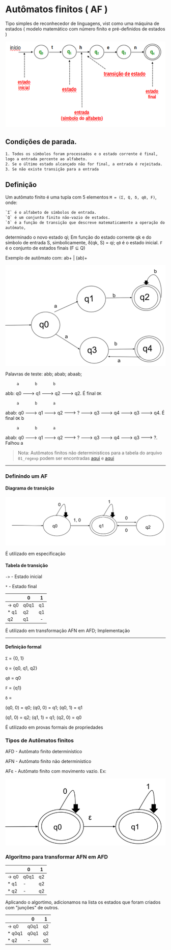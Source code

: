 # Autômatos finitos ( AF )

Tipo simples de reconhecedor de linguagens, vist como uma máquina de estados
( modelo matemático com número finito e pré-definidos de estados )

![Autômato finito](./assets/finite_automata.png)

## Condições de parada.
    1. Todos os símbolos foram processados e o estado corrente é final, logo a entrada percente ao alfabeto.
    2. Se o último estado alcançado não for final, a entrada é rejeitada.
    3. Se não existe transição para a entrada

## Definição

Um autômato finito é uma tupla com 5 elementos `M = (Σ, Q, δ, q0, F)`, onde:

    `Σ` é o alfabeto de símbolos de entrada.
    `Q` é um conjunto finito não-vazio de estados.
    `δ` é a função de transição que descreve matematicamente a operação do autômato,
determinado o novo estado qi; Em função do estado corrente qk e do símbolo de entrada S, simbolicamente, δ(qk, S) = qi;
    `q0` é o estado inicial.
    `F` é o conjunto de estados finais (F ⊆ Q) 

Exemplo de autômato com: ab+ | (ab)+

![Automata_1 svg](./assets/automata_1.svg)

Palavras de teste: abb; abab; abaab;

         a       b       b
abb: q0 ---> q1 ---> q2 ---> q2. É final `OK`

         a       b       a
abab: q0 ---> q1 ---> q2 ---> ?
         ---> q3 ---> q4 ---> q3 ---> q4. É final `OK`
                                  b

         a       b       a
abab: q0 ---> q1 ---> q2 ---> ?
         ---> q3 ---> q4 ---> q3 ---> ?. Falhou
                                  a

> Nota: Autômatos finitos não deterministicos para a tabela do arquivo `01_regexp` podem ser encontradas
[aqui](./assets/automata_table_1.png) e [aqui](./assets/automata_table_2.png)


----
### Definindo um AF

#### Diagrama de transição

![Diagrama de transição](./assets/automata_2.svg)

É utilizado em especificação
#### Tabela de transição

`->` - Estado inicial

`*` - Estado final

|     |   0  | 1  |
|:----|------|:--:|
|-> q0| q0q1 | q1 |
|* q1 | q2   | q1 |
| q2  | q1   | -  |


É utilizado em transformação AFN em AFD; Implementação

------
#### Definição formal

`Σ` = {0, 1}

`Q` = {q0, q1, q2}

`q0` = q0

`F` = {q1}

`δ` =

(q0, 0) = q0; (q0, 0) = q1; (q0, 1) = q1

(q1, 0) = q2; (q1, 1) = q1; (q2, 0) = q0

É utilizado em provas formais de propriedades

### Tipos de Autômatos finitos

AFD - Autômato finito determinístico

AFN - Autômato finito não determinístico

AFε - Autômato finito com movimento vazio. Ex:

![Autômato com movimento vazio](./assets/empty_move.svg)


### Algoritmo para transformar AFN em AFD

|      |   0  | 1  |
|:-----|------|:--:|
|-> q0 | q0q1 | q2 |
|* q1  | -    | q2 |
|* q2  | -    | q2  |

Aplicando o algortimo, adicionamos na lista os estados que foram criados com "junções" de outros.

|      |   0  | 1  |
|:-----|------|:--:|
|-> q0| q0q1 | q2 |
|* q0q1  | q0q1    | q2 |
|* q2  | -    | q2  |
